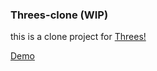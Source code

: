 ### Threes-clone (WIP)

this is a clone project for [Threes!](http://play.threesgame.com/)

[Demo](https://agrajak.github.com/threes-clone)
